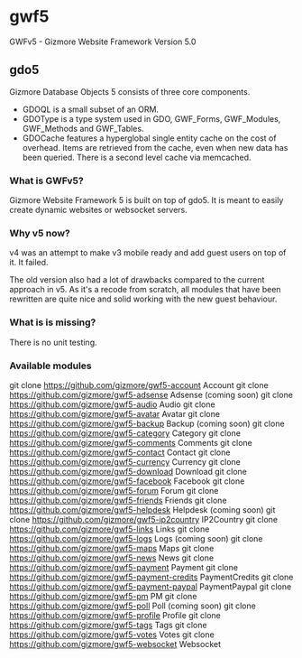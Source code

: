 # gwf5

GWFv5 - Gizmore Website Framework Version 5.0


## gdo5


Gizmore Database Objects 5 consists of three core components.

- GDOQL is a small subset of an ORM.
- GDOType is a type system used in GDO, GWF_Forms, GWF_Modules, GWF_Methods and GWF_Tables.
- GDOCache features a hyperglobal single entity cache on the cost of overhead.
  Items are retrieved from the cache, even when new data has been queried.
  There is a second level cache via memcached.



### What is GWFv5?

Gizmore Website Framework 5 is built on top of gdo5.
It is meant to easily create dynamic websites or websocket servers.


### Why v5 now?

v4 was an attempt to make v3 mobile ready and add guest users on top of it. It failed.

The old version also had a lot of drawbacks compared to the current approach in v5.
As it's a recode from scratch, all modules that have been rewritten are quite nice and solid working with the new guest behaviour.


### What is is missing?

There is no unit testing.


### Available modules

git clone https://github.com/gizmore/gwf5-account Account
git clone https://github.com/gizmore/gwf5-adsense Adsense (coming soon)
git clone https://github.com/gizmore/gwf5-audio Audio
git clone https://github.com/gizmore/gwf5-avatar Avatar
git clone https://github.com/gizmore/gwf5-backup Backup (coming soon)
git clone https://github.com/gizmore/gwf5-category Category
git clone https://github.com/gizmore/gwf5-comments Comments
git clone https://github.com/gizmore/gwf5-contact Contact
git clone https://github.com/gizmore/gwf5-currency Currency
git clone https://github.com/gizmore/gwf5-download Download
git clone https://github.com/gizmore/gwf5-facebook Facebook
git clone https://github.com/gizmore/gwf5-forum Forum
git clone https://github.com/gizmore/gwf5-friends Friends
git clone https://github.com/gizmore/gwf5-helpdesk Helpdesk (coming soon)
git clone https://github.com/gizmore/gwf5-ip2country IP2Country
git clone https://github.com/gizmore/gwf5-links Links
git clone https://github.com/gizmore/gwf5-logs Logs (coming soon)
git clone https://github.com/gizmore/gwf5-maps Maps
git clone https://github.com/gizmore/gwf5-news News
git clone https://github.com/gizmore/gwf5-payment Payment
git clone https://github.com/gizmore/gwf5-payment-credits PaymentCredits
git clone https://github.com/gizmore/gwf5-payment-paypal PaymentPaypal
git clone https://github.com/gizmore/gwf5-pm PM
git clone https://github.com/gizmore/gwf5-poll Poll (coming soon)
git clone https://github.com/gizmore/gwf5-profile Profile
git clone https://github.com/gizmore/gwf5-tags Tags
git clone https://github.com/gizmore/gwf5-votes Votes
git clone https://github.com/gizmore/gwf5-websocket Websocket

